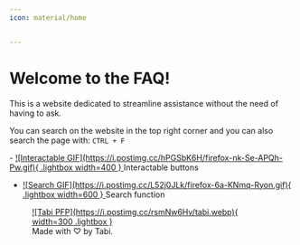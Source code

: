 ```yaml
---
icon: material/home


---
```


# Welcome to the FAQ!
This is a website dedicated to streamline assistance without the need of having to ask.

You can search on the website in the top right corner and you can also search the page with: `CTRL + F`
<div class="grid cards" markdown>
- <a href="https://postimg.cc/hPGSbK6H">
  ![Interactable GIF](https://i.postimg.cc/hPGSbK6H/firefox-nk-Se-APQh-Pw.gif){ .lightbox width=400 }
  </a>
  Interactable buttons
  
- <a href="https://postimg.cc/L52j0JLk">
  ![Search GIF](https://i.postimg.cc/L52j0JLk/firefox-6a-KNmq-Ryon.gif){ .lightbox width=600 }
  </a>  
  Search function

</div>

<figure markdown="1">
<a href="https://postimg.cc/rsmNw6Hv">
![Tabi PFP](https://i.postimg.cc/rsmNw6Hv/tabi.webp){ width=300 .lightbox }
</a>
<figcaption> Made with ♡ by Tabi. </figcaption>

</figure>


